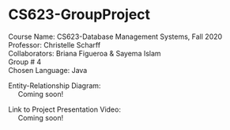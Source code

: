 # CS623-GroupProject
Course Name: CS623-Database Management Systems, Fall 2020
<br/>
Professor: Christelle Scharff
<br/>
Collaborators: Briana Figueroa & Sayema Islam
<br/>
Group # 4
<br/>
Chosen Language: Java
<br/>

Entity-Relationship Diagram:
<br/>&nbsp;&nbsp;&nbsp;&nbsp;&nbsp;Coming soon!
<br/>

Link to Project Presentation Video:
<br/>&nbsp;&nbsp;&nbsp;&nbsp;&nbsp;Coming soon!